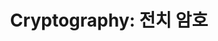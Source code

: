 ---
title: "Cryptography: 전치 암호"
last_modified_at: 2020-10-05T00:26:02-05:00
categories:
  - Cryptography
tags:
  - 암호학
  - 파이썬
toc: true 
toc_label: "Table of Contents"
toc_icon: "cog"
toc_sticky: true 
author_profile: true 
read_time: false 
---